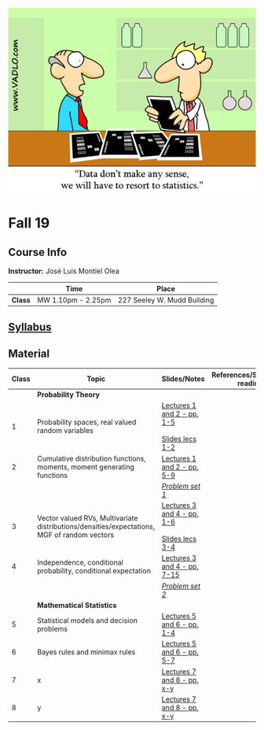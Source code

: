![Statistics](docs/AuxFiles/website/Last-line-of-defense-statistics.gif)

# Fall 19

## Course Info

**Instructor:** José Luis Montiel Olea

|           | Time               | Place                       |
|-----------|--------------------|-----------------------------|
| **Class** | MW 1.10pm - 2.25pm | 227 Seeley W. Mudd Building |

## [Syllabus](docs/Syllabus/Syllabus.pdf)

## Material

| Class | Topic                                                                                       | Slides/Notes                                                                                                             | References/Suggested reading |
|-------|---------------------------------------------------------------------------------------------|--------------------------------------------------------------------------------------------------------------------------|------------------------------|
|       | **Probability Theory**                                                                      |                                                                                                                          |                              |
|     1 | Probability spaces, real valued random variables                                            | [Lectures 1 and 2 - pp. 1-5](docs/Lectures/Lectures01-2.pdf) <br /><br /> [Slides lecs 1-2](docs/Slides/Slides01-2.pdf)  |                              |
|     2 | Cumulative distribution functions, moments, moment generating functions                     | [Lectures 1 and 2 - pp. 5-9](docs/Lectures/Lectures01-2.pdf)                                                             |                              |
|       |                                                                                             | [*Problem set 1*](docs/ProblemSet/ProblemSet1.pdf)                                                                       |                              |
|     3 | Vector valued RVs, Multivariate distributions/densities/expectations, MGF of random vectors | [Lectures 3 and 4 - pp. 1-6](docs/Lectures/Lectures03-4.pdf) <br /><br />  [Slides lecs 3-4](docs/Slides/Slides03-4.pdf) |                              |
|     4 | Independence, conditional probability, conditional expectation                              | [Lectures 3 and 4 - pp. 7-15](docs/Lectures/Lectures03-4.pdf)                                                            |                              |
|       |                                                                                             | [*Problem set 2*](docs/ProblemSet/ProblemSet2.pdf)                                                                       |                              |
|       | **Mathematical Statistics**                                                                 |                                                                                                                          |                              |
|     5 | Statistical models and decision problems                                                    | [Lectures 5 and 6 - pp. 1-4](docs/Lectures/Lectures05-6.pdf)                                                             |                              |
|     6 | Bayes rules and minimax rules                                                               | [Lectures 5 and 6 - pp. 5-7](docs/Lectures/Lectures05-6.pdf)                                                             |                              |
|     7 | x                                                                                           | [Lectures 7 and 8 - pp. x-y](docs/Lectures/Lectures07-8.pdf)                                                             |                              |
|     8 | y                                                                                           | [Lectures 7 and 8 - pp. x-y](docs/Lectures/Lectures07-8.pdf)                                                             |                              |
